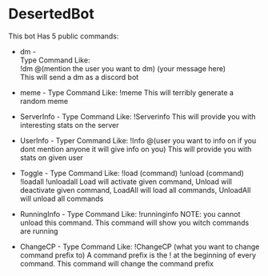 # DesertedBot
This bot Has 5 public commands:

- dm -                                                                                                                                                               
Type Command Like:                                                                                                                                                   
  !dm @(mention the user you want to dm) (your message here)                                                                                                         
This will send a dm as a discord bot

- meme -
Type Command Like:
  !meme
This will terribly generate a random meme

- ServerInfo -
Type Command Like:
  !Serverinfo
This will provide you with interesting stats on the server

- UserInfo -
Typer Command Like:
  !Info @(user you want to info on if you dont mention anyone it will give info on you)
This will provide you with stats on given user

- Toggle -
Type Command Like:
  !load (command)
  !unload (command)
  !loadall
  !unloadall
Load will activate given command, Unload will deactivate given command, LoadAll will load all commands, UnloadAll will unload all commands

- RunningInfo -
Type Command Like:
  !runninginfo
NOTE: you cannot unload this command. This command will show you witch commands are running

- ChangeCP -
Type Command Like:
  !ChangeCP (what you want to change command prefix to)
A command prefix is the ! at the beginning of every command. This command will change the command prefix

